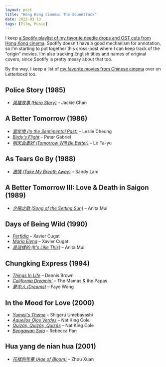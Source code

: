 ```yaml
---
layout: post
title: "Hong Kong Cinema: The Soundtrack"
date: 2022-03-13
tags: [Film, Music]
---
```


I keep [a Spotify playlist of my favorite needle drops and OST cuts from Hong
Kong cinema](https://open.spotify.com/playlist/0PYLm4qgl0GdWBMwCUX86p?si=359f9472489f4105).
Spotify doesn't have a good mechanism for annotation, so I'm starting to put
together this cross-post where I can keep track of the "origin" movies. I'm
also tracking English titles and names of original covers, since Spotify is
pretty messy about that too.

By the way, I keep a list of [my favorite movies from Chinese cinema](https://letterboxd.com/benjcunningham/list/chinese-cinema/)
over on Letterboxd too.

## Police Story (1985)

- [_英雄故事 (Hero Story)_](https://open.spotify.com/track/4ApxIZNf5Gq6avVFHIMC2r?si=981a591d7da64604) – Jackie Chan

## A Better Tomorrow (1986)

- [_當年情 (In the Sentimental Past)_](https://open.spotify.com/track/4FPg984neDrmZI9gdtO2MX?si=c8d963e2983c4242) – Leslie Cheung
- [_Birdy's Flight_](https://open.spotify.com/track/3bJQAAKgDr6KhYSFl1o1Fd?si=e5c1fc36b2374908) – Peter Gabriel
- [_明天会更好 (Tomorrow Will Be Better)_](https://open.spotify.com/track/5bcbAT32LJS87hklgOxUqM?si=a2cf2c1e441b407b) – Lo Ta-yu

## As Tears Go By (1988)

- [_激情 (Take My Breath Away)_](https://open.spotify.com/track/30wpSSY9L6chr2BIcDfkBT?si=9c41beebd3c14c15) – Sandy Lam

## A Better Tomorrow III: Love & Death in Saigon (1989)

- [_夕陽之歌 (Song of the Setting Sun)_](https://open.spotify.com/track/5tVzG4tw3M9VLkcQ0fOtgF?si=ee1638bdce6b4868) – Anita Mui

## Days of Being Wild (1990)

- [_Perfidia_](https://open.spotify.com/track/5Xl2WouppBdIMNZonCTR6X?si=c8695150b59f454e) – Xavier Cugat
- [_Maria Elena_](https://open.spotify.com/track/0mXXQUfJnv3EFtgvygtuRg?si=07a66f680b894b8d) – Xavier Cugat
- [_是這樣的 (It's Like This)_](https://open.spotify.com/track/02dXYaxNyzbljVCUS9pEnb?si=ebd2d6e442d34f20) – Anita Mui

## Chungking Express (1994)

- [_Things In Life_](https://open.spotify.com/track/5h1Y5ZU60rke2qJbQYGgBN?si=2e965cf2965a467d) – Dennis Brown
- [_California Dreamin'_](https://open.spotify.com/track/63rva3TBizr6x1Yp5uwKfD?si=034dafb73297413c) – The Mamas & the Papas
- [_夢中人 (Dreams)_](https://open.spotify.com/track/1SGPQAdXXDbcRX8kGoBiN3?si=d84c02fcc7ed4dde) – Faye Wong

## In the Mood for Love (2000)

- [_Yumeji's Theme_](https://open.spotify.com/track/52qy0uvq5dZYpKkedpuVhF?si=d657b0b3ce9e4bc5) – Shigeru Umebayashi
- [_Aquellos Ojos Verdes_](https://open.spotify.com/track/53ZFAIzN7htdrrCaMymN9S?si=952b79b927cc475a) – Nat King Cole
- [_Quizás, Quizás, Quizás_](https://open.spotify.com/track/44iB3DCUbBVvfv66UDofCz?si=0a65292efe7b43c3) – Nat King Cole
- [_Bengawan Solo_](https://open.spotify.com/track/6IP4liw7yNjzV9ulz0SoQr?si=6a14b78ba01141b5) – Rebecca Pan

## Hua yang de nian hua (2001)

- [_花樣的年華 (Age of Bloom)_](https://open.spotify.com/track/0XcriSFUf5aRPaBL0HbiPF?si=2291452b44464f96) – Zhou Xuan

